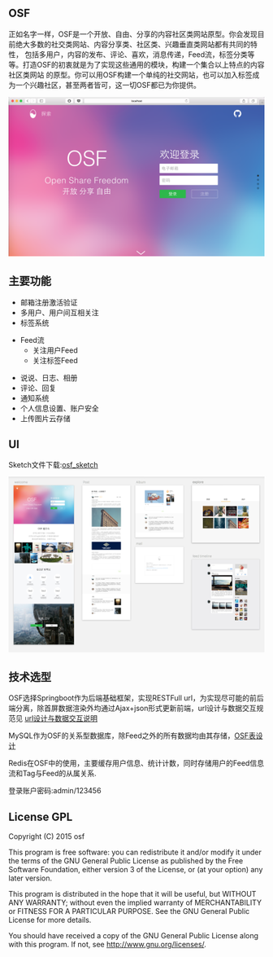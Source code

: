 ## OSF

正如名字一样，OSF是一个开放、自由、分享的内容社区类网站原型。你会发现目前绝大多数的社交类网站、内容分享类、社区类、兴趣垂直类网站都有共同的特性，
包括多用户，内容的发布、评论、喜欢，消息传递，Feed流，标签分类等等。打造OSF的初衷就是为了实现这些通用的模块，构建一个集合以上特点的内容社区类网站
的原型。你可以用OSF构建一个单纯的社交网站，也可以加入标签成为一个兴趣社区，甚至两者皆可，这一切OSF都已为你提供。

![welcome](.doc/welcome.png)

## 主要功能 

* 邮箱注册激活验证 
* 多用户、用户间互相关注
* 标签系统
- Feed流  
  * 关注用户Feed
  * 关注标签Feed
* 说说、日志、相册
* 评论、回复
* 通知系统  
* 个人信息设置、账户安全
* 上传图片云存储

##  UI

Sketch文件下载:[osf_sketch](http://pan.baidu.com/s/1hq5zI1e)  


![explore](.doc/osf_sketch_preview.png)


## 技术选型 

OSF选择Springboot作为后端基础框架，实现RESTFull url，为实现尽可能的前后端分离，除首屏数据渲染外均通过Ajax+json形式更新前端，url设计与数据交互规范见 [url设计与数据交互说明](./url.md)

MySQL作为OSF的关系型数据库，除Feed之外的所有数据均由其存储，[OSF表设计](.doc/osf_db.png)

Redis在OSF中的使用，主要缓存用户信息、统计计数，同时存储用户的Feed信息流和Tag与Feed的从属关系.

登录账户密码:admin/123456

## License GPL

Copyright (C) 2015 osf

This program is free software: you can redistribute it and/or modify
it under the terms of the GNU General Public License as published by
the Free Software Foundation, either version 3 of the License, or
(at your option) any later version.

This program is distributed in the hope that it will be useful,
but WITHOUT ANY WARRANTY; without even the implied warranty of
MERCHANTABILITY or FITNESS FOR A PARTICULAR PURPOSE.  See the
GNU General Public License for more details.

You should have received a copy of the GNU General Public License
along with this program.  If not, see <http://www.gnu.org/licenses/>.